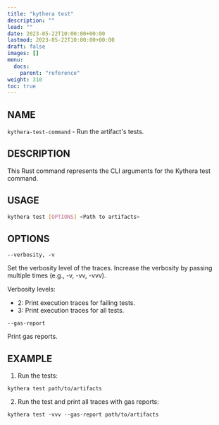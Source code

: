```yaml
---
title: "kythera test"
description: ""
lead: ""
date: 2023-05-22T10:00:00+00:00
lastmod: 2023-05-22T10:00:00+00:00
draft: false
images: []
menu:
  docs:
    parent: "reference"
weight: 310
toc: true
---
```


## NAME

`kythera-test-command` - Run the artifact's tests.

## DESCRIPTION

This Rust command represents the CLI arguments for the Kythera test command.

## USAGE

```bash
kythera test [OPTIONS] <Path to artifacts>
```

## OPTIONS

`--verbosity, -v`

Set the verbosity level of the traces. Increase the verbosity by passing multiple times (e.g., -v, -vv, -vvv).

Verbosity levels:
- 2: Print execution traces for failing tests.
- 3: Print execution traces for all tests.

`--gas-report`

Print gas reports.

## EXAMPLE

1. Run the tests:
```shell
kythera test path/to/artifacts
```
2. Run the test and print all traces with gas reports:
```shell
kythera test -vvv --gas-report path/to/artifacts
```